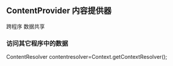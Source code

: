 ##  ContentProvider 内容提供器
  跨程序 数据共享
  
  ### 访问其它程序中的数据
  
  ContentResolver contentresolver=Context.getContextResolver();
  
